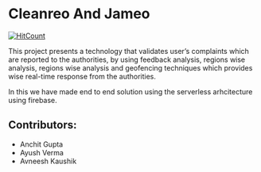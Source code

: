 # Cleanreo And Jameo

[![HitCount](http://hits.dwyl.com/anchitgupt/Clean.svg)](http://hits.dwyl.com/anchitgupt/Clean)

This project presents a technology that validates user’s complaints which are reported to the authorities, by using feedback analysis, regions wise analysis, regions wise analysis and geofencing techniques which provides wise real-time response from the authorities.

In this we have made end to end solution using the serverless arhcitecture using firebase.


## Contributors:

* Anchit Gupta
* Ayush Verma
* Avneesh Kaushik 
